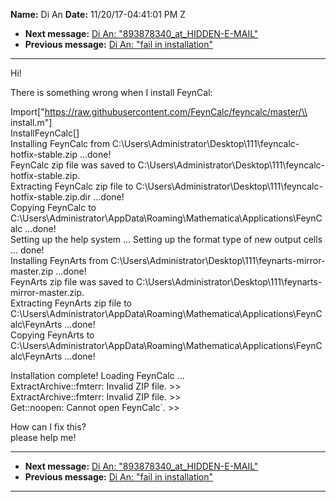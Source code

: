 **Name:** Di An
**Date:** 11/20/17-04:41:01 PM Z

  - **Next message:** [Di An: "893878340_at_HIDDEN-E-MAIL"](1355.html)
  - **Previous message:** [Di An: "fail in installation"](1353.html)

-----

Hi\!  

There is something wrong when I install FeynCal:  

Import["https://raw.githubusercontent.com/FeynCalc/feyncalc/master/\\  
install.m"]  
InstallFeynCalc[]  
Installing FeynCalc from
C:\\Users\\Administrator\\Desktop\\111\\feyncalc-hotfix-stable.zip
...done\!  
FeynCalc zip file was saved to
C:\\Users\\Administrator\\Desktop\\111\\feyncalc-hotfix-stable.zip.  
Extracting FeynCalc zip file to
C:\\Users\\Administrator\\Desktop\\111\\feyncalc-hotfix-stable.zip.dir
...done\!  
Copying FeynCalc to
C:\\Users\\Administrator\\AppData\\Roaming\\Mathematica\\Applications\\FeynCalc
...done\!  
Setting up the help system ... Setting up the format type of new output
cells ... done\!  
Installing FeynArts from
C:\\Users\\Administrator\\Desktop\\111\\feynarts-mirror-master.zip
...done\!  
FeynArts zip file was saved to
C:\\Users\\Administrator\\Desktop\\111\\feynarts-mirror-master.zip.  
Extracting FeynArts zip file to
C:\\Users\\Administrator\\AppData\\Roaming\\Mathematica\\Applications\\FeynCalc\\FeynArts
...done\!  
Copying FeynArts to
C:\\Users\\Administrator\\AppData\\Roaming\\Mathematica\\Applications\\FeynCalc\\FeynArts
...done\!  

Installation complete\! Loading FeynCalc ...  
ExtractArchive::fmterr: Invalid ZIP file. \>\>  
ExtractArchive::fmterr: Invalid ZIP file. \>\>  
Get::noopen: Cannot open FeynCalc\`. \>\>  

How can I fix this?  
please help me\!  

-----

  - **Next message:** [Di An: "893878340_at_HIDDEN-E-MAIL"](1355.html)
  - **Previous message:** [Di An: "fail in installation"](1353.html)

-----

